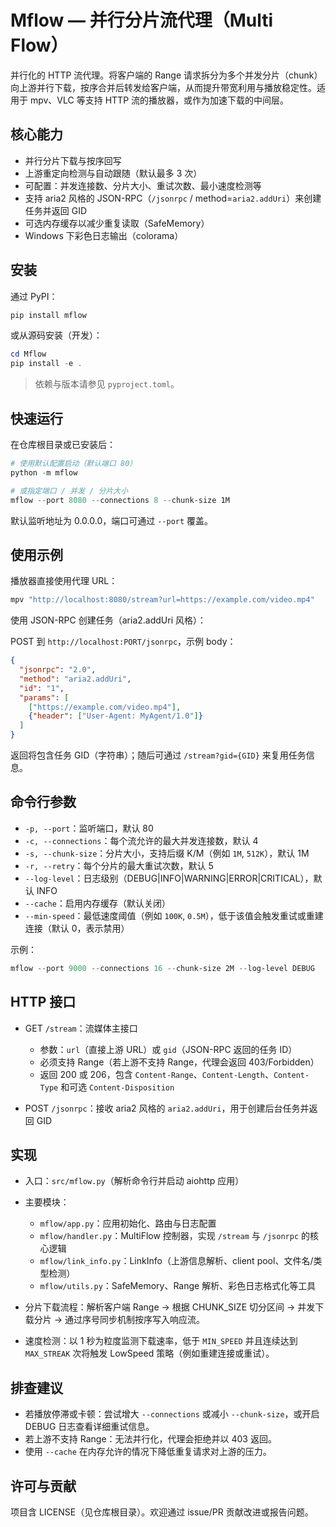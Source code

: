 # Mflow — 并行分片流代理（Multi Flow）

并行化的 HTTP 流代理。将客户端的 Range 请求拆分为多个并发分片（chunk）向上游并行下载，按序合并后转发给客户端，从而提升带宽利用与播放稳定性。适用于 mpv、VLC 等支持 HTTP 流的播放器，或作为加速下载的中间层。

## 核心能力

- 并行分片下载与按序回写
- 上游重定向检测与自动跟随（默认最多 3 次）
- 可配置：并发连接数、分片大小、重试次数、最小速度检测等
- 支持 aria2 风格的 JSON-RPC（`/jsonrpc` / method=`aria2.addUri`）来创建任务并返回 GID
- 可选内存缓存以减少重复读取（SafeMemory）
- Windows 下彩色日志输出（colorama）

## 安装

通过 PyPI：

```powershell
pip install mflow
```

或从源码安装（开发）：

```powershell
cd Mflow
pip install -e .
```

> 依赖与版本请参见 `pyproject.toml`。

## 快速运行

在仓库根目录或已安装后：

```powershell
# 使用默认配置启动（默认端口 80）
python -m mflow

# 或指定端口 / 并发 / 分片大小
mflow --port 8080 --connections 8 --chunk-size 1M
```

默认监听地址为 0.0.0.0，端口可通过 `--port` 覆盖。

## 使用示例

播放器直接使用代理 URL：

```powershell
mpv "http://localhost:8080/stream?url=https://example.com/video.mp4"
```

使用 JSON-RPC 创建任务（aria2.addUri 风格）：

POST 到 `http://localhost:PORT/jsonrpc`，示例 body：

```json
{
  "jsonrpc": "2.0",
  "method": "aria2.addUri",
  "id": "1",
  "params": [
    ["https://example.com/video.mp4"],
    {"header": ["User-Agent: MyAgent/1.0"]}
  ]
}
```

返回将包含任务 GID（字符串）；随后可通过 `/stream?gid={GID}` 来复用任务信息。

## 命令行参数

- `-p, --port`：监听端口，默认 80
- `-c, --connections`：每个流允许的最大并发连接数，默认 4
- `-s, --chunk-size`：分片大小，支持后缀 K/M（例如 `1M`, `512K`），默认 1M
- `-r, --retry`：每个分片的最大重试次数，默认 5
- `--log-level`：日志级别（DEBUG|INFO|WARNING|ERROR|CRITICAL），默认 INFO
- `--cache`：启用内存缓存（默认关闭）
- `--min-speed`：最低速度阈值（例如 `100K`, `0.5M`），低于该值会触发重试或重建连接（默认 0，表示禁用）

示例：

```powershell
mflow --port 9000 --connections 16 --chunk-size 2M --log-level DEBUG
```

## HTTP 接口

- GET `/stream`：流媒体主接口
  - 参数：`url`（直接上游 URL）或 `gid`（JSON-RPC 返回的任务 ID）
  - 必须支持 Range（若上游不支持 Range，代理会返回 403/Forbidden）
  - 返回 200 或 206，包含 `Content-Range`、`Content-Length`、`Content-Type` 和可选 `Content-Disposition`

- POST `/jsonrpc`：接收 aria2 风格的 `aria2.addUri`，用于创建后台任务并返回 GID

## 实现

- 入口：`src/mflow.py`（解析命令行并启动 aiohttp 应用）
- 主要模块：
  - `mflow/app.py`：应用初始化、路由与日志配置
  - `mflow/handler.py`：MultiFlow 控制器，实现 `/stream` 与 `/jsonrpc` 的核心逻辑
  - `mflow/link_info.py`：LinkInfo（上游信息解析、client pool、文件名/类型检测）
  - `mflow/utils.py`：SafeMemory、Range 解析、彩色日志格式化等工具

- 分片下载流程：解析客户端 Range -> 根据 CHUNK_SIZE 切分区间 -> 并发下载分片 -> 通过序号同步机制按序写入响应流。
- 速度检测：以 1 秒为粒度监测下载速率，低于 `MIN_SPEED` 并且连续达到 `MAX_STREAK` 次将触发 LowSpeed 策略（例如重建连接或重试）。

## 排查建议

- 若播放停滞或卡顿：尝试增大 `--connections` 或减小 `--chunk-size`，或开启 DEBUG 日志查看详细重试信息。
- 若上游不支持 Range：无法并行化，代理会拒绝并以 403 返回。
- 使用 `--cache` 在内存允许的情况下降低重复请求对上游的压力。

## 许可与贡献

项目含 LICENSE（见仓库根目录）。欢迎通过 issue/PR 贡献改进或报告问题。